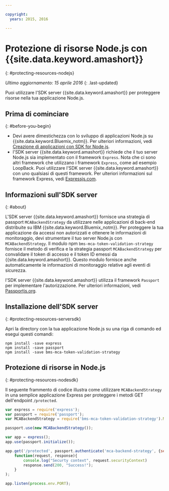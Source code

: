 ```yaml
---

copyright:
  years: 2015, 2016

---
```


# Protezione di risorse Node.js con {{site.data.keyword.amashort}}
{: #protecting-resources-nodejs}

*Ultimo aggiornamento: 15 aprile 2016*
{: .last-updated}

Puoi utilizzare l'SDK server {{site.data.keyword.amashort}} per proteggere risorse nella tua applicazione Node.js.

## Prima di cominciare
{: #before-you-begin}

* Devi avere dimestichezza con lo sviluppo di applicazioni Node.js su {{site.data.keyword.Bluemix_notm}}. Per ulteriori informazioni, vedi [Creazione di applicazioni con SDK for Node.js](https://console.{DomainName}/docs/runtimes/nodejs/index.html#nodejs_runtime).
* l'SDK server {{site.data.keyword.amashort}} richiede che il tuo server Node.js sia implementato con il framework `Express`. Nota che ci sono altri framework che utilizzano i framework `Express`, come ad esempio LoopBack. Puoi utilizzare l'SDK server {{site.data.keyword.amashort}} con uno qualsiasi di questi framework. Per ulteriori informazioni sul framework Express, vedi [Expressjs.com](http://expressjs.com/).

## Informazioni sull'SDK server
{: #about}

L'SDK server {{site.data.keyword.amashort}} fornisce una strategia di passport `MCABackendStrategy` da utilizzare nelle applicazioni di back-end distribuite su IBM {{site.data.keyword.Bluemix_notm}}. Per proteggere la tua applicazione da accessi non autorizzati e ottenere le informazioni di monitoraggio, devi strumentare il tuo server Node.js con `MCABackendStrategy`. Il modulo npm `bms-mca-token-validation-strategy` fornisce il
metodo di verifica e la strategia passport `MCABackendStrategy` per convalidare il token di accesso e il token ID emessi da {{site.data.keyword.amashort}}. Questo modulo fornisce anche automaticamente le informazioni di monitoraggio relative agli eventi di sicurezza.

l'SDK server {{site.data.keyword.amashort}} utilizza il framework `Passport` per implementare l'autorizzazione.  Per ulteriori
informazioni, vedi [Passportjs.org](http://passportjs.org/).

## Installazione dell'SDK server
{: #protecting-resources-serversdk}

Apri la directory con la tua applicazione Node.js su una riga di comando ed esegui questi comandi:

```
npm install -save express
npm install -save passport
npm install -save bms-mca-token-validation-strategy
```

## Protezione di risorse in Node.js
{: #protecting-resources-nodesdk}

Il seguente frammento di codice illustra come utilizzare `MCABackendStrategy` in una semplice applicazione Express per proteggere i metodi GET dell'endpoint `/protected`.

```JavaScript
var express = require('express');
var passport = require('passport');
var MCABackendStrategy = require('bms-mca-token-validation-strategy').MCABackendStrategy;

passport.use(new MCABackendStrategy());

var app = express();
app.use(passport.initialize());

app.get('/protected', passport.authenticate('mca-backend-strategy', {session: false }),
    function(request, response){
		console.log("Securty context", request.securityContext)    
		response.send(200, "Success!");
    }
);

app.listen(process.env.PORT);
```
